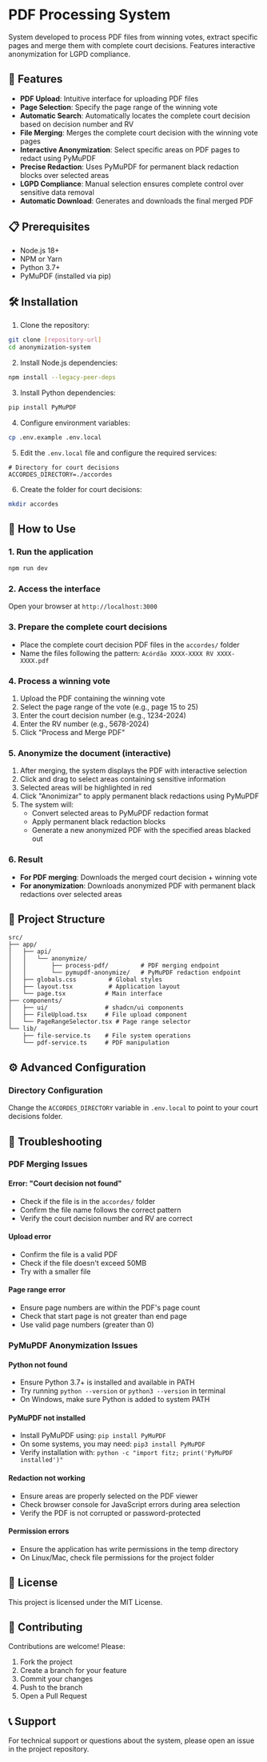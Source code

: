 # PDF Processing System

System developed to process PDF files from winning votes, extract specific pages and merge them with complete court decisions. Features interactive anonymization for LGPD compliance.

## 🚀 Features

- **PDF Upload**: Intuitive interface for uploading PDF files
- **Page Selection**: Specify the page range of the winning vote
- **Automatic Search**: Automatically locates the complete court decision based on decision number and RV
- **File Merging**: Merges the complete court decision with the winning vote pages
- **Interactive Anonymization**: Select specific areas on PDF pages to redact using PyMuPDF
- **Precise Redaction**: Uses PyMuPDF for permanent black redaction blocks over selected areas
- **LGPD Compliance**: Manual selection ensures complete control over sensitive data removal
- **Automatic Download**: Generates and downloads the final merged PDF

## 📋 Prerequisites

- Node.js 18+ 
- NPM or Yarn
- Python 3.7+
- PyMuPDF (installed via pip)

## 🛠️ Installation

1. Clone the repository:
```bash
git clone [repository-url]
cd anonymization-system
```

2. Install Node.js dependencies:
```bash
npm install --legacy-peer-deps
```

3. Install Python dependencies:
```bash
pip install PyMuPDF
```

4. Configure environment variables:
```bash
cp .env.example .env.local
```

5. Edit the `.env.local` file and configure the required services:
```env
# Directory for court decisions
ACCORDES_DIRECTORY=./accordes
```

6. Create the folder for court decisions:
```bash
mkdir accordes
```

## 🚦 How to Use

### 1. Run the application
```bash
npm run dev
```

### 2. Access the interface
Open your browser at `http://localhost:3000`

### 3. Prepare the complete court decisions
- Place the complete court decision PDF files in the `accordes/` folder
- Name the files following the pattern: `Acórdão XXXX-XXXX RV XXXX-XXXX.pdf`

### 4. Process a winning vote
1. Upload the PDF containing the winning vote
2. Select the page range of the vote (e.g., page 15 to 25)
3. Enter the court decision number (e.g., 1234-2024)
4. Enter the RV number (e.g., 5678-2024)
5. Click "Process and Merge PDF"

### 5. Anonymize the document (interactive)
1. After merging, the system displays the PDF with interactive selection
2. Click and drag to select areas containing sensitive information
3. Selected areas will be highlighted in red
4. Click "Anonimizar" to apply permanent black redactions using PyMuPDF
5. The system will:
   - Convert selected areas to PyMuPDF redaction format
   - Apply permanent black redaction blocks
   - Generate a new anonymized PDF with the specified areas blacked out

### 6. Result
- **For PDF merging**: Downloads the merged court decision + winning vote
- **For anonymization**: Downloads anonymized PDF with permanent black redactions over selected areas

## 📁 Project Structure

```
src/
├── app/
│   ├── api/
│   │   └── anonymize/
│   │       ├── process-pdf/         # PDF merging endpoint
│   │       └── pymupdf-anonymize/   # PyMuPDF redaction endpoint
│   ├── globals.css         # Global styles
│   ├── layout.tsx          # Application layout
│   └── page.tsx           # Main interface
├── components/
│   ├── ui/                # shadcn/ui components
│   ├── FileUpload.tsx     # File upload component
│   └── PageRangeSelector.tsx # Page range selector
└── lib/
    ├── file-service.ts    # File system operations
    └── pdf-service.ts     # PDF manipulation
```

## ⚙️ Advanced Configuration

### Directory Configuration
Change the `ACCORDES_DIRECTORY` variable in `.env.local` to point to your court decisions folder.

## 🐛 Troubleshooting

### PDF Merging Issues

#### Error: "Court decision not found"
- Check if the file is in the `accordes/` folder
- Confirm the file name follows the correct pattern
- Verify the court decision number and RV are correct

#### Upload error
- Confirm the file is a valid PDF
- Check if the file doesn't exceed 50MB
- Try with a smaller file

#### Page range error
- Ensure page numbers are within the PDF's page count
- Check that start page is not greater than end page
- Use valid page numbers (greater than 0)

### PyMuPDF Anonymization Issues

#### Python not found
- Ensure Python 3.7+ is installed and available in PATH
- Try running `python --version` or `python3 --version` in terminal
- On Windows, make sure Python is added to system PATH

#### PyMuPDF not installed
- Install PyMuPDF using: `pip install PyMuPDF`
- On some systems, you may need: `pip3 install PyMuPDF`
- Verify installation with: `python -c "import fitz; print('PyMuPDF installed')"`

#### Redaction not working
- Ensure areas are properly selected on the PDF viewer
- Check browser console for JavaScript errors during area selection
- Verify the PDF is not corrupted or password-protected

#### Permission errors
- Ensure the application has write permissions in the temp directory
- On Linux/Mac, check file permissions for the project folder

## 📄 License

This project is licensed under the MIT License.

## 🤝 Contributing

Contributions are welcome! Please:

1. Fork the project
2. Create a branch for your feature
3. Commit your changes
4. Push to the branch
5. Open a Pull Request

## 📞 Support

For technical support or questions about the system, please open an issue in the project repository.
